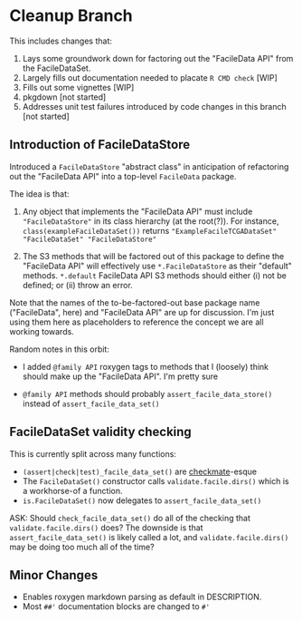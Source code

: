 # Cleanup Branch

This includes changes that:

1. Lays some groundwork down for factoring out the "FacileData API" from the
   FacileDataSet.
2. Largely fills out documentation needed to placate `R CMD check` [WIP]
3. Fills out some vignettes [WIP]
4. pkgdown [not started]
5. Addresses unit test failures introduced by code changes in this branch [not started]
  
## Introduction of FacileDataStore

Introduced a `FacileDataStore` "abstract class" in anticipation of refactoring
out the "FacileData API" into a top-level `FacileData` package.

The idea is that:
  
  1. Any object that implements the "FacileData API" must include
     `"FacileDataStore"` in its class hierarchy (at the root(?)). For instance,
     `class(exampleFacileDataSet())` returns
     `"ExampleFacileTCGADataSet" "FacileDataSet" "FacileDataStore"`
  
  2. The S3 methods that will be factored out of this package to define the
     "FacileData API" will effectively use `*.FacileDataStore` as their
     "default" methods. `*.default` FacileData API S3 methods should either
     (i) not be defined; or (ii) throw an error.
  
Note that the names of the to-be-factored-out base package name ("FacileData",
here) and "FacileData API" are up for discussion. I'm just using them here
as placeholders to reference the concept we are all working towards.

Random notes in this orbit:

* I added `@family API` roxygen tags to methods that I (loosely) think should
  make up the "FacileData API". I'm pretty sure

* `@family API` methods should probably `assert_facile_data_store()` instead 
  of `assert_facile_data_set()`

## FacileDataSet validity checking

This is currently split across many functions:

  * `(assert|check|test)_facile_data_set()` are [checkmate][checkmate]-esque
  * The `FacileDataSet()` constructor calls `validate.facile.dirs()` which
    is a workhorse-of a function.
  * `is.FacileDataSet()` now delegates to `assert_facile_data_set()`

ASK: Should `check_facile_data_set()` do all of the checking that
`validate.facile.dirs()` does? The downside is that `assert_facile_data_set()`
is likely called a lot, and `validate.facile.dirs()` may be doing too much
all of the time?

[checkmate]: https://CRAN.R-project.org/package=checkmate

## Minor Changes

* Enables roxygen markdown parsing as default in DESCRIPTION.
* Most `##'` documentation blocks are changed to `#'`

